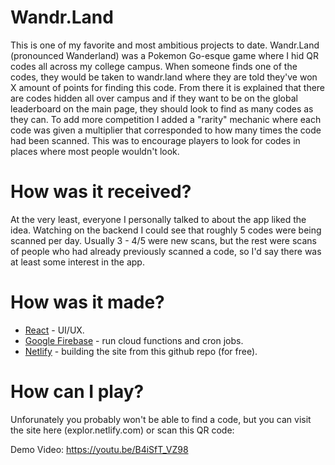 # Wandr.Land
This is one of my favorite and most ambitious projects to date. Wandr.Land (pronounced Wanderland) was a Pokemon Go-esque game where I hid QR codes all across my college campus. When someone finds one of the codes, they would be taken to wandr.land where they are told they've won X amount of points for finding this code. From there it is explained that there are codes hidden all over campus and if they want to be on the global leaderboard on the main page, they should look to find as many codes as they can. To add more competition I added a "rarity" mechanic where each code was given a multiplier that corresponded to how many times the code had been scanned. This was to encourage players to look for codes in places where most people wouldn't look.

# How was it received?
At the very least, everyone I personally talked to about the app liked the idea. Watching on the backend I could see that roughly 5 codes were being scanned per day. Usually 3 - 4/5 were new scans, but the rest were scans of people who had already previously scanned a code, so I'd say there was at least some interest in the app. 

# How was it made?
 - [React](https://reactjs.org/) - UI/UX.
 - [Google Firebase](https://firebase.google.com/) - run cloud functions and cron jobs.
 - [Netlify](https://www.netlify.com/) - building the site from this github repo (for free).


# How can I play?

Unforunately you probably won't be able to find a code, but you can visit the site here (explor.netlify.com) or scan this QR code:



Demo Video: https://youtu.be/B4iSfT_VZ98
